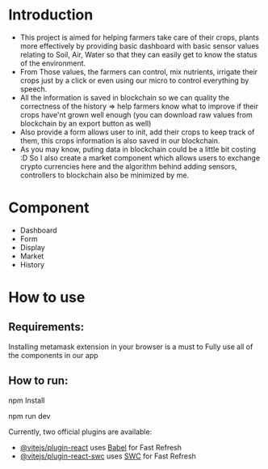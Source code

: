 # Introduction
- This project is aimed for helping farmers take care of their crops, plants more effectively by providing basic dashboard with basic sensor values relating to Soil, Air, Water so that they can easily get to know the status of the environment.
- From Those values, the farmers can control, mix nutrients, irrigate their crops just by a click or even using our micro to control everything by speech.
- All the information is saved in blockchain so we can quality the correctness of the history => help farmers know what to improve if their crops have'nt grown well enough (you can download raw values from blockchain by an export button as well)
- Also provide a form allows user to init, add their crops to keep track of them, this crops information is also saved in our blockchain.
- As you may know, puting data in blockchain could be a little bit costing :D So I also create a market component which allows users to exchange crypto currencies here and the algorithm behind adding sensors, controllers to blockchain also be minimized by me.

# Component
- Dashboard 
- Form
- Display
- Market
- History

# How to use
## Requirements: 
Installing metamask extension in your browser is a must to Fully use all of the components in our app
## How to run:
npm Install

npm run dev

Currently, two official plugins are available:

- [@vitejs/plugin-react](https://github.com/vitejs/vite-plugin-react/blob/main/packages/plugin-react/README.md) uses [Babel](https://babeljs.io/) for Fast Refresh
- [@vitejs/plugin-react-swc](https://github.com/vitejs/vite-plugin-react-swc) uses [SWC](https://swc.rs/) for Fast Refresh
